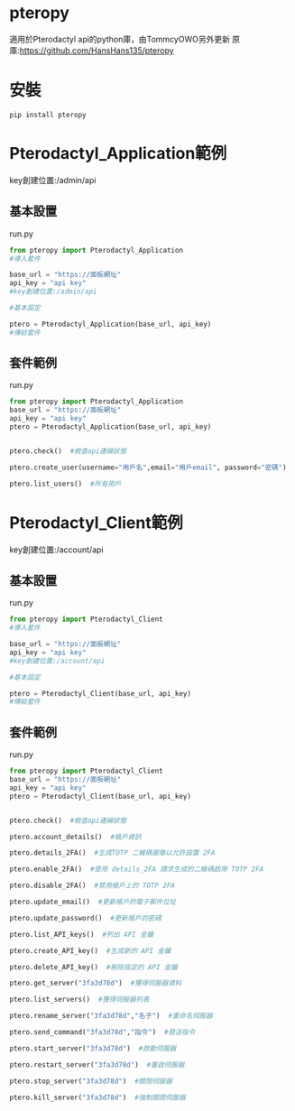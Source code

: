# pteropy
適用於Pterodactyl api的python庫，由TommcyOWO另外更新
原庫:https://github.com/HansHans135/pteropy

# 安裝
```
pip install pteropy
```


# Pterodactyl_Application範例
key創建位置:/admin/api

## 基本設置
run.py

```py
from pteropy import Pterodactyl_Application
#導入套件

base_url = "https://面板網址"
api_key = "api key"
#key創建位置:/admin/api

#基本設定

ptero = Pterodactyl_Application(base_url, api_key)
#傳給套件
```

## 套件範例
run.py

```py
from pteropy import Pterodactyl_Application
base_url = "https://面板網址"
api_key = "api key"
ptero = Pterodactyl_Application(base_url, api_key)


ptero.check()  #檢查api連線狀態

ptero.create_user(username="用戶名",email="用戶email", password="密碼")  #創建用戶

ptero.list_users()  #所有用戶
```


# Pterodactyl_Client範例
key創建位置:/account/api

## 基本設置
run.py

```py
from pteropy import Pterodactyl_Client
#導入套件

base_url = "https://面板網址"
api_key = "api key"
#key創建位置:/account/api

#基本設定

ptero = Pterodactyl_Client(base_url, api_key)
#傳給套件
```

## 套件範例
run.py

```py
from pteropy import Pterodactyl_Client
base_url = "https://面板網址"
api_key = "api key"
ptero = Pterodactyl_Client(base_url, api_key)


ptero.check()  #檢查api連線狀態

ptero.account_details()  #帳戶資訊

ptero.details_2FA()  #生成TOTP 二維碼圖像以允許設置 2FA

ptero.enable_2FA()  #使用 details_2FA 請求生成的二維碼啟用 TOTP 2FA

ptero.disable_2FA()  #禁用帳戶上的 TOTP 2FA

ptero.update_email()  #更新帳戶的電子郵件位址

ptero.update_password()  #更新帳戶的密碼

ptero.list_API_keys()  #列出 API 金鑰

ptero.create_API_key()  #生成新的 API 金鑰

ptero.delete_API_key()  #刪除指定的 API 金鑰

ptero.get_server("3fa3d78d")  #獲得伺服器資料

ptero.list_servers()  #獲得伺服器列表

ptero.rename_server("3fa3d78d","名子")  #重命名伺服器

ptero.send_command("3fa3d78d","指令")  #發送指令

ptero.start_server("3fa3d78d")  #啟動伺服器

ptero.restart_server("3fa3d78d")  #重啟伺服器

ptero.stop_server("3fa3d78d")  #關閉伺服器

ptero.kill_server("3fa3d78d")  #強制關閉伺服器
```
